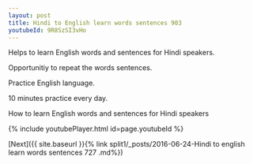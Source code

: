 ```yaml
---
layout: post
title: Hindi to English learn words sentences 903 
youtubeId: 9R8SzSI3vHo
---
```

 
 
Helps to learn English words and sentences for Hindi speakers.

Opportunitiy to repeat the words sentences. 

Practice English language. 
 
10 minutes practice every day. 
 
How to learn English words and sentences for Hindi speakers 
 
{% include youtubePlayer.html id=page.youtubeId %}
 
 
[Next]({{ site.baseurl }}{% link  split1/_posts/2016-06-24-Hindi to english learn words sentences 727 .md%})
 

